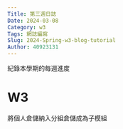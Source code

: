 ```yaml
---
Title: 第三週日誌
Date: 2024-03-08 
Category: w3
Tags: 網誌編寫
Slug: 2024-Spring-w3-blog-tutorial
Author: 40923131
---
```


紀錄本學期的每週進度

<!-- PELICAN_END_SUMMARY -->


# W3

將個人倉儲納入分組倉儲成為子模組

